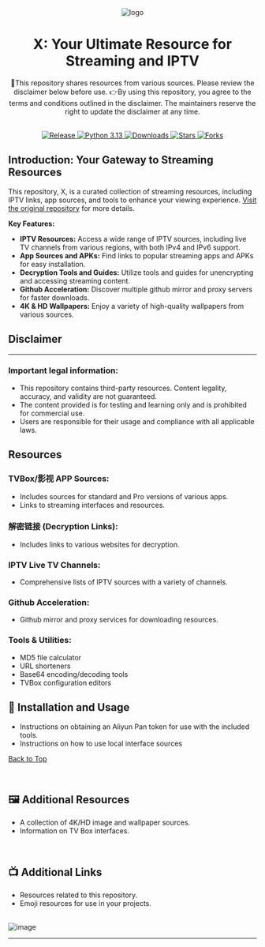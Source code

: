 <div align="center">
  <img src="https://raw.githubusercontent.com/alantang1977/X/main/Pictures/SuperMAN.png" alt="logo"/>
  <h1 align="center">X: Your Ultimate Resource for Streaming and IPTV</h1>
</div>

<div align="center">
    💋This repository shares resources from various sources. Please review the disclaimer below before use.
    👉By using this repository, you agree to the terms and conditions outlined in the disclaimer. The maintainers reserve the right to update the disclaimer at any time.
</div>

<br>
<p align="center">
  <a href="https://github.com/alantang1977/X/releases">
    <img src="https://img.shields.io/github/v/release/alantang1977/X" alt="Release"/>
  </a>
  <a href="https://www.python.org/">
    <img src="https://img.shields.io/badge/python-%20%3D%203.13-47c219" alt="Python 3.13"/>
  </a>
  <a href="https://github.com/alantang1977/X/releases">
    <img src="https://img.shields.io/github/downloads/alantang1977/X/total" alt="Downloads"/>
  </a>
  <a href="https://github.com/alantang1977/X">
    <img src="https://img.shields.io/github/stars/alantang1977/X" alt="Stars"/>
  </a>
  <a href="https://github.com/alantang1977/X/fork">
    <img src="https://img.shields.io/github/forks/alantang1977/X" alt="Forks"/>
  </a>
</p>

## Introduction: Your Gateway to Streaming Resources

This repository, X, is a curated collection of streaming resources, including IPTV links, app sources, and tools to enhance your viewing experience.  [Visit the original repository](https://github.com/alantang1977/X) for more details.

**Key Features:**

*   **IPTV Resources:**  Access a wide range of IPTV sources, including live TV channels from various regions,  with both IPv4 and IPv6 support.
*   **App Sources and APKs:**  Find links to popular streaming apps and APKs for easy installation.
*   **Decryption Tools and Guides:**  Utilize tools and guides for unencrypting and accessing streaming content.
*   **Github Acceleration:** Discover multiple github mirror and proxy servers for faster downloads.
*   **4K & HD Wallpapers:** Enjoy a variety of high-quality wallpapers from various sources.

## Disclaimer

***

### **Important legal information:**

*   This repository contains third-party resources.  Content legality, accuracy, and validity are not guaranteed.
*   The content provided is for testing and learning only and is prohibited for commercial use.
*   Users are responsible for their usage and compliance with all applicable laws.

## Resources

### TVBox/影视 APP Sources:

*   Includes sources for standard and Pro versions of various apps.
*   Links to streaming interfaces and resources.

### 解密链接 (Decryption Links):
*   Includes links to various websites for decryption.

### IPTV Live TV Channels:

*   Comprehensive lists of IPTV sources with a variety of channels.

### Github Acceleration:

*   Github mirror and proxy services for downloading resources.

### Tools & Utilities:
*   MD5 file calculator
*   URL shorteners
*   Base64 encoding/decoding tools
*   TVBox configuration editors

## 🚀 Installation and Usage

*   Instructions on obtaining an Aliyun Pan token for use with the included tools.
*   Instructions on how to use local interface sources

[Back to Top](#readme)

<br>

## 🖼️ Additional Resources

*   A collection of 4K/HD image and wallpaper sources.
*   Information on TV Box interfaces.

<br>

## 📺 Additional Links

*   Resources related to this repository.
*   Emoji resources for use in your projects.

<br>

<img src="https://github.com/alantang1977/X/assets/107459091/b4777a78-75bb-42ae-92ca-5ba6a2e23bf7" alt="image">

------